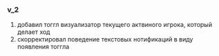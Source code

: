 ### v_2

1) добавил тоггл визуализатор текущего актвиного игрока, который делает ход
2) скорректировал поведение текстовых нотификаций в виду появления тоггла

